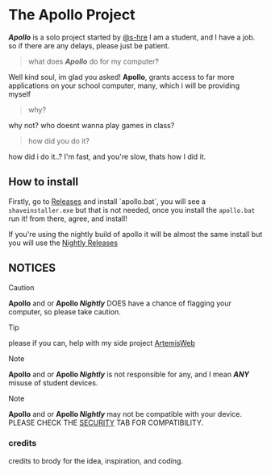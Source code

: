 # The Apollo Project
**_Apollo_** is a solo project started by [@s-hre](https://github.com/s-hre) I am a student, and I have a job.
so if there are any delays, please just be patient.
> what does **_Apollo_** do for my computer?

Well kind soul, im glad you asked!
**Apollo**, grants access to far more applications on your school computer,
many, which i will be providing myself
> why?

why not? who doesnt wanna play games in class?
> how did you do it?

how did i do it..? I'm fast, and you're slow, thats how I did it.



## How to install
Firstly, go to [Releases]([https://github.com/s-hre/Apollo-Project/releases/tag/v0.1](https://github.com/s-hre/Apollo/releases)) and install `apollo.bat`, you will see a `shaveinstaller.exe` but that is not needed,
once you install the `apollo.bat` run it! from there, agree, and install!

If you're using the nightly build of apollo it will be almost the same install but you will use the [Nightly Releases](https://github.com/s-hre/Apollo/releases/tag/v0.2.3)

## NOTICES
> [!CAUTION]
> **Apollo** and or **Apollo _Nightly_** DOES have a chance of flagging your computer, so please take caution.

> [!tip]
> please if you can, help with my side project [ArtemisWeb](https://github.com/s-hre/ArtemisWeb)

> [!NOTE]
> **Apollo** and or **Apollo _Nightly_** is not responsible for any, and I mean **_ANY_** misuse of student devices.

> [!NOTE]
> **Apollo** and or **Apollo _Nightly_** may not be compatible with your device. PLEASE CHECK THE [SECURITY](https://github.com/s-hre/Apollo?tab=security-ov-file#) TAB FOR COMPATIBILITY.

### credits
credits to brody for the idea, inspiration, and coding.

